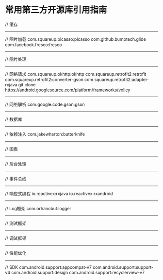 ﻿# 常用第三方开源库引用指南



// 缓存


----------


// 图片加载
com.squareup.picasso:picasso
com.github.bumptech.glide
com.facebook.fresco:fresco


----------


// 图片处理


----------


// 网络请求
com.squareup.okhttp:okhttp
com.squareup.retrofit2:retrofit
com.squareup.retrofit2:converter-gson
com.squareup.retrofit2:adapter-rxjava
git clone https://android.googlesource.com/platform/frameworks/volley 


----------


// 网络解析
com.google.code.gson:gson


----------


// 数据库


----------


// 依赖注入
com.jakewharton:butterknife


----------


// 图表


----------


// 后台处理


----------


// 事件总线


----------


// 响应式编程
io.reactivex:rxjava
io.reactivex:rxandroid


----------


// Log框架
com.orhanobut:logger


----------


// 测试框架


----------


// 调试框架


----------


// 性能优化


----------


// SDK
com.android.support:appcompat-v7
com.android.support:support-v4
com.android.support:design
com.android.support:recyclerview-v7



